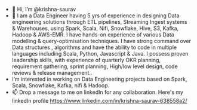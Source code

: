 - 👋 Hi, I’m @krishna-saurav
- 👀 I am a Data Engineer having 5 yrs of experience in designing Data engineering solutions through ETL pipelines, Streaming Ingest systems & Warehouses, using Spark, Scala, Nifi, Snowflake, Hive, S3,  Kafka, Hadoop & AWS-EMR. I have hands-on experience of various Data modelling & query-optimisation techniques. I have strong command over Data structures , algorithms and have the ability to code in multiple languages including Scala, Python, Javascript & Java. I possess proven leadership skills, with experience of quarterly OKR planning, requirement gathering, sprint planning, High/low level design, code reviews & release management.. 
- I’m interested in working on Data Engineering projects based on Spark, Scala, Snowflake, Kafka, nifi & Hadoop.
- 📫 Drop a message to me on linkedIn for any collaboration. Here's my linkedIn profile https://www.linkedin.com/in/krishna-saurav-638558a2/
